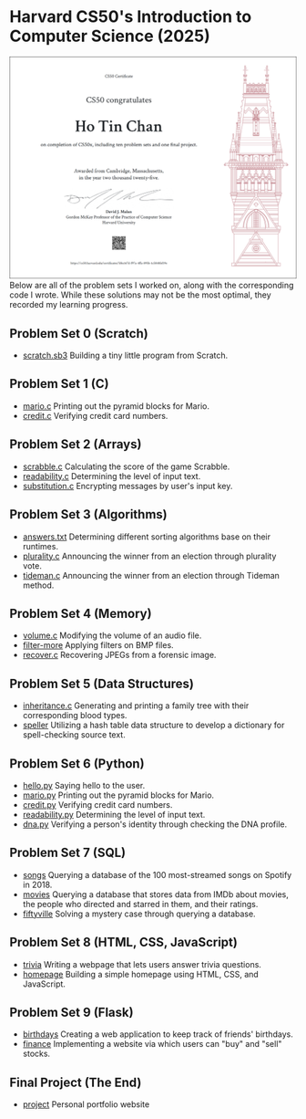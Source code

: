 # Harvard CS50's Introduction to Computer Science (2025)
![image](https://github.com/faitinchan/CS50x/blob/main/CS50x.png)
Below are all of the problem sets I worked on, along with the corresponding code I wrote. While these solutions may not be the most optimal, they recorded my learning progress.
## Problem Set 0 (Scratch)
- [scratch.sb3](https://scratch.mit.edu/projects/1134595594/)
  Building a tiny little program from Scratch.
## Problem Set 1 (C)
- [mario.c](https://github.com/faitinchan/CS50x/blob/main/Problem_Set_1/mario.c)
  Printing out the pyramid blocks for Mario.
- [credit.c](https://github.com/faitinchan/CS50x/blob/main/Problem_Set_1/credit.c)
  Verifying credit card numbers.
## Problem Set 2 (Arrays)
- [scrabble.c](https://github.com/faitinchan/CS50x/blob/main/Problem_Set_2/scrabble.c)
  Calculating the score of the game Scrabble.
- [readability.c](https://github.com/faitinchan/CS50x/blob/main/Problem_Set_2/readability.c)
  Determining the level of input text.
- [substitution.c](https://github.com/faitinchan/CS50x/blob/main/Problem_Set_2/substitution.c)
  Encrypting messages by user's input key.
## Problem Set 3 (Algorithms)
- [answers.txt](https://github.com/faitinchan/CS50x/blob/main/Problem_Set_3/answers.txt)
  Determining different sorting algorithms base on their runtimes.
- [plurality.c](https://github.com/faitinchan/CS50x/blob/main/Problem_Set_3/plurality.c)
  Announcing the winner from an election through plurality vote.
- [tideman.c](https://github.com/faitinchan/CS50x/blob/main/Problem_Set_3/tideman.c)
  Announcing the winner from an election through Tideman method.
## Problem Set 4 (Memory)
- [volume.c](https://github.com/faitinchan/CS50x/blob/main/Problem_Set_4/volume.c)
  Modifying the volume of an audio file.
- [filter-more](https://github.com/faitinchan/CS50x/tree/main/Problem_Set_4/filter-more)
  Applying filters on BMP files.
- [recover.c](https://github.com/faitinchan/CS50x/blob/main/Problem_Set_4/recover.c)
  Recovering JPEGs from a forensic image.
## Problem Set 5 (Data Structures)
- [inheritance.c](https://github.com/faitinchan/CS50x/blob/main/Problem_Set_5/inheritance.c)
  Generating and printing a family tree with their corresponding blood types.
- [speller](https://github.com/faitinchan/CS50x/tree/main/Problem_Set_5/speller)
  Utilizing a hash table data structure to develop a dictionary for spell-checking source text.
## Problem Set 6 (Python)
- [hello.py](https://github.com/faitinchan/CS50x/blob/main/Problem_Set_6/hello.py)
  Saying hello to the user.
- [mario.py](https://github.com/faitinchan/CS50x/blob/main/Problem_Set_6/mario.py)
  Printing out the pyramid blocks for Mario.
- [credit.py](https://github.com/faitinchan/CS50x/blob/main/Problem_Set_6/credit.py)
  Verifying credit card numbers.
- [readability.py](https://github.com/faitinchan/CS50x/blob/main/Problem_Set_6/readability.py)
  Determining the level of input text.
- [dna.py](https://github.com/faitinchan/CS50x/blob/main/Problem_Set_6/dna.py)
  Verifying a person's identity through checking the DNA profile.
## Problem Set 7 (SQL)
- [songs](https://github.com/faitinchan/CS50x/tree/main/Problem_Set_7/songs)
  Querying a database of the 100 most-streamed songs on Spotify in 2018.
- [movies](https://github.com/faitinchan/CS50x/tree/main/Problem_Set_7/movies)
  Querying a database that stores data from IMDb about movies, the people who directed and starred in them, and their ratings.
- [fiftyville](https://github.com/faitinchan/CS50x/tree/main/Problem_Set_7/fiftyville)
  Solving a mystery case through querying a database.
## Problem Set 8 (HTML, CSS, JavaScript)
- [trivia](https://github.com/faitinchan/CS50x/tree/main/Problem_Set_8/trivia)
  Writing a webpage that lets users answer trivia questions.
- [homepage](https://github.com/faitinchan/CS50x/tree/main/Problem_Set_8/homepage)
  Building a simple homepage using HTML, CSS, and JavaScript.
## Problem Set 9 (Flask)
- [birthdays](https://github.com/faitinchan/CS50x/tree/main/Problem_Set_9/birthdays)
  Creating a web application to keep track of friends' birthdays.
- [finance](https://github.com/faitinchan/CS50x/tree/main/Problem_Set_9/finance)
  Implementing a website via which users can "buy" and "sell" stocks.
## Final Project (The End)
- [project](https://github.com/faitinchan/Personal_Website)
  Personal portfolio website
